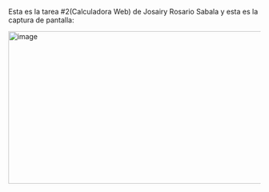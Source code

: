 Esta es la tarea #2(Calculadora Web) de Josairy Rosario Sabala y esta es la captura de pantalla:

<img width="554" height="305" alt="image" src="https://github.com/user-attachments/assets/f64c9313-9996-4001-8928-c0b8a5604f2c" />
